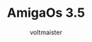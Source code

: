 ---
author: voltmaister
title: AmigaOs 3.5
year: 1985
image_url: /images/amigaos.png
caption: 'Η εμφάνιση και η αίσθηση του AmigaOS, αν και εξακολουθούσε να βασίζεται σε μεγάλο βαθμό στην προηγούμενη έκδοση 3.1, αναθεωρήθηκε κάπως, με ένα βελτιωμένο περιβάλλον εργασίας χρήστη βασισμένο στο ReAction, βελτιωμένη απόδοση εικονιδίων και επίσημη υποστήριξη για αληθινά έγχρωμα σκηνικά. Αυτές οι εκδόσεις περιλάμβαναν υποστήριξη για υπάρχουσες βελτιώσεις GUI τρίτων κατασκευαστών, όπως το NewIcons, ενσωματώνοντας αυτά τα patches στο σύστημα. Οι εκδόσεις 3.5 και 3.9 περιλάμβαναν ένα νέο σύνολο εικονιδίων 256 χρωμάτων και μια επιλογή ταπετσαρίας επιφάνειας εργασίας. Αυτά αντικατέστησαν το προεπιλεγμένο μεταλλικό γκρίζο 4/8 χρωματικό σχήμα που χρησιμοποιούνταν στο AmigaOS από την έκδοση 2.0 έως την έκδοση 3.1.'
license_url: 'https://amigaos.net/'
license_text:  Creative Commons Attribution-Share Alike 2.0 Germany
categories:
  - Αρχέτυπα
  - Μορφές
  - Εφαρμογές
  - Επιφάνεια εργασίας
tags:
  - Amiga
  - Assembly
  - C
  - gui
---